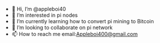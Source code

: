 - 👋 Hi, I’m @appleboi40
- 👀 I’m interested in pi nodes
- 🌱 I’m currently learning how to convert pi mining to Bitcoin
- 💞️ I’m looking to collaborate on pi network
- 📫 How to reach me email:Appleboi400@gmail.com

<!---
appleboi40/appleboi40 is a ✨ special ✨ repository because its `README.md` (this file) appears on your GitHub profile.
You can click the Preview link to take a look at your changes.
--->
